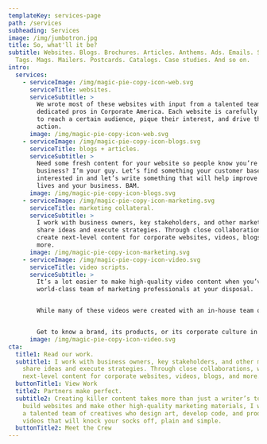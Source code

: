 ```yaml
---
templateKey: services-page
path: /services
subheading: Services
image: /img/jumbotron.jpg
title: So, what'll it be?
subtitle: Websites. Blogs. Brochures. Articles. Anthems. Ads. Emails. Slogans.
  Tags. Mags. Mailers. Postcards. Catalogs. Case studies. And so on.
intro:
  services:
    - serviceImage: /img/magic-pie-copy-icon-web.svg
      serviceTitle: websites.
      serviceSubtitle: >
        We wrote most of these websites with input from a talented team of
        dedicated pros in Corporate America. Each website is carefully crafted
        to reach a certain audience, pique their interest, and drive them to
        action.
      image: /img/magic-pie-copy-icon-web.svg
    - serviceImage: /img/magic-pie-copy-icon-blogs.svg
      serviceTitle: blogs + articles.
      serviceSubtitle: >
        Need some fresh content for your website so people know you’re still in
        business? I’m your guy. Let’s find something your customer base will be
        interested in and let’s write something that will help improve their
        lives and your business. BAM.
      image: /img/magic-pie-copy-icon-blogs.svg
    - serviceImage: /img/magic-pie-copy-icon-marketing.svg
      serviceTitle: marketing collateral.
      serviceSubtitle: >
        I work with business owners, key stakeholders, and other marketers to
        share ideas and execute strategies. Through close collaborations, we
        create next-level content for corporate websites, videos, blogs, and
        more.
      image: /img/magic-pie-copy-icon-marketing.svg
    - serviceImage: /img/magic-pie-copy-icon-video.svg
      serviceTitle: video scripts.
      serviceSubtitle: >
        It’s a lot easier to make high-quality video content when you’ve got a
        world-class team of marketing professionals at your disposal.


        While many of these videos were created with an in-house team of talented creatives at a local startup, they reflect the Magic Pie craft of scriptwriting and voice-over work.


        Get to know a brand, its products, or its corporate culture in these videos produced by the brain trust at Magic Pie Copy.
      image: /img/magic-pie-copy-icon-video.svg
cta:
  title1: Read our work.
  subtitle1: I work with business owners, key stakeholders, and other marketers to
    share ideas and execute strategies. Through close collaborations, we create
    next-level content for corporate websites, videos, blogs, and more.
  buttonTitle1: View Work
  title2: Partners make perfect.
  subtitle2: Creating killer content takes more than just a writer’s touch. To
    build websites and make other high-quality marketing materials, I work with
    a talented team of creatives who design art, develop code, and produce
    videos that will knock your socks off, plain and simple.
  buttonTitle2: Meet the Crew
---
```


